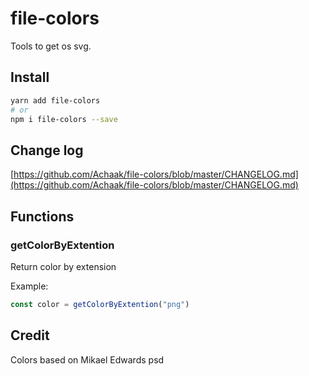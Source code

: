 # file-colors
Tools to get os svg.

## Install

```sh
yarn add file-colors
# or
npm i file-colors --save
```

## Change log
[https://github.com/Achaak/file-colors/blob/master/CHANGELOG.md](https://github.com/Achaak/file-colors/blob/master/CHANGELOG.md)

## Functions
### getColorByExtention
Return color by extension

Example:
``` js
const color = getColorByExtention("png")
```

## Credit
Colors based on Mikael Edwards psd